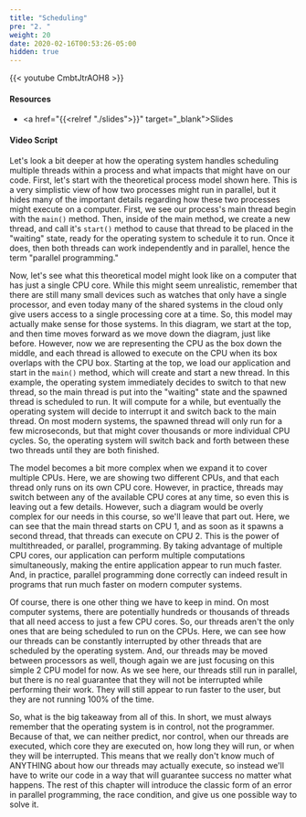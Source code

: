```yaml
---
title: "Scheduling"
pre: "2. "
weight: 20
date: 2020-02-16T00:53:26-05:00
hidden: true
---
```


{{< youtube CmbtJtrAOH8 >}}

#### Resources

* <a href="{{<relref "./slides">}}" target="_blank">Slides</a>

#### Video Script

Let's look a bit deeper at how the operating system handles scheduling multiple threads within a process and what impacts that might have on our code. First, let's start with the theoretical process model shown here. This is a very simplistic view of how two processes might run in parallel, but it hides many of the important details regarding how these two processes might execute on a computer. First, we see our process's main thread begin with the `main()` method. Then, inside of the main method, we create a new thread, and call it's `start()` method to cause that thread to be placed in the "waiting" state, ready for the operating system to schedule it to run. Once it does, then both threads can work independently and in parallel, hence the term "parallel programming." 

Now, let's see what this theoretical model might look like on a computer that has just a single CPU core. While this might seem unrealistic, remember that there are still many small devices such as watches that only have a single processor, and even today many of the shared systems in the cloud only give users access to a single processing core at a time. So, this model may actually make sense for those systems. In this diagram, we start at the top, and then time moves forward as we move down the diagram, just like before. However, now we are representing the CPU as the box down the middle, and each thread is allowed to execute on the CPU when its box overlaps with the CPU box. Starting at the top, we load our application and start in the `main()` method, which will create and start a new thread. In this example, the operating system immediately decides to switch to that new thread, so the main thread is put into the "waiting" state and the spawned thread is scheduled to run. It will compute for a while, but eventually the operating system will decide to interrupt it and switch back to the main thread. On most modern systems, the spawned thread will only run for a few microseconds, but that might cover thousands or more individual CPU cycles. So, the operating system will switch back and forth between these two threads until they are both finished. 

The model becomes a bit more complex when we expand it to cover multiple CPUs. Here, we are showing two different CPUs, and that each thread only runs on its own CPU core. However, in practice, threads may switch between any of the available CPU cores at any time, so even this is leaving out a few details. However, such a diagram would be overly complex for our needs in this course, so we'll leave that part out. Here, we can see that the main thread starts on CPU 1, and as soon as it spawns a second thread, that threads can execute on CPU 2. This is the power of multithreaded, or parallel, programming. By taking advantage of multiple CPU cores, our application can perform multiple computations simultaneously, making the entire application appear to run much faster. And, in practice, parallel programming done correctly can indeed result in programs that run much faster on modern computer systems. 

Of course, there is one other thing we have to keep in mind. On most computer systems, there are potentially hundreds or thousands of threads that all need access to just a few CPU cores. So, our threads aren't the only ones that are being scheduled to run on the CPUs. Here, we can see how our threads can be constantly interrupted by other threads that are scheduled by the operating system. And, our threads may be moved between processors as well, though again we are just focusing on this simple 2 CPU model for now. As we see here, our threads still run in parallel, but there is no real guarantee that they will not be interrupted while performing their work. They will still appear to run faster to the user, but they are not running 100% of the time. 

So, what is the big takeaway from all of this. In short, we must always remember that the operating system is in control, not the programmer. Because of that, we can neither predict, nor control, when our threads are executed, which core they are executed on, how long they will run, or when they will be interrupted. This means that we really don't know much of ANYTHING about how our threads may actually execute, so instead we'll have to write our code in a way that will guarantee success no matter what happens. The rest of this chapter will introduce the classic form of an error in parallel programming, the race condition, and give us one possible way to solve it. 

